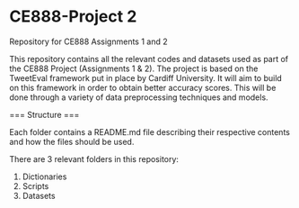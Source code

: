 # CE888-Project 2
Repository for CE888 Assignments 1 and 2

This repository contains all the relevant codes and datasets used as part of the CE888 Project (Assignments 1 & 2). The project is based on the TweetEval framework put in place by Cardiff University. It will aim to build on this framework in order to obtain better accuracy scores. 
This will be done through a variety of data preprocessing techniques and models.

=== Structure ===

Each folder contains a README.md file describing their respective contents and how the files should be used.

There are 3 relevant folders in this repository:
  1. Dictionaries
  2. Scripts
  3. Datasets
